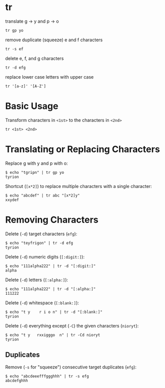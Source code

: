 # tr

translate g -> y and p -> o

    tr gp yo


remove duplicate (squeeze) e and f characters

    tr -s ef


delete e, f, and g characters

    tr -d efg


replace lower case letters with upper case

    tr '[a-z]' '[A-Z']



# Basic Usage

Transform characters in `<1st>` to the characters in `<2nd>`

    tr <1st> <2nd>



# Translating or Replacing Characters

Replace g with y and p with o: 

    $ echo "tgripn" | tr gp yo
    tyrion


Shortcut (`[x*2]`) to replace multiple characters with a single character:

    $ echo "abcdef" | tr abc "[x*2]y"
    xxydef



# Removing Characters

Delete (`-d`) target characters (`efg`):

    $ echo "teyfrigon" | tr -d efg
    tyrion


Delete (`-d`) numeric digits (`[:digit:]`):

    $ echo "111alpha222" | tr -d "[:digit:]"
    alpha


Delete (`-d`) letters (`[:alpha:]`):

    $ echo "111alpha222" | tr -d "[:alpha:]"
    111222


Delete (`-d`) whitespace (`[:blank:]`):

    $ echo "t y    r i o n" | tr -d "[:blank:]"
    tyrion


Delete (`-d`) everything except (`-C`) the given characters (`nioryt`):

    $ echo "t y   rxxigggo  n" | tr -Cd nioryt
    tyrion


## Duplicates

Remove (`-s` for "squeeze") consecutive target duplicates (`efg`):

    $ echo "abcdeeefffggghhh" | tr -s efg
    abcdefghhh


